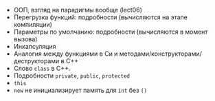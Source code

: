 * ООП, взгляд на парадигмы вообще (lect06)
* Перегрузка функций: подробности (вычисляются на этапе компиляции)
* Параметры по умолчанию: подробности (вычисляются в момент вызова)
* Инкапсуляция
* Аналогия между функциями в Си и методами/конструкторами/деструкторами в C++
* Слово `class` в C++.
* Подробности `private`, `public`, `protected`
* `this`
* `new` не инициализирует память для `int` без `()`
